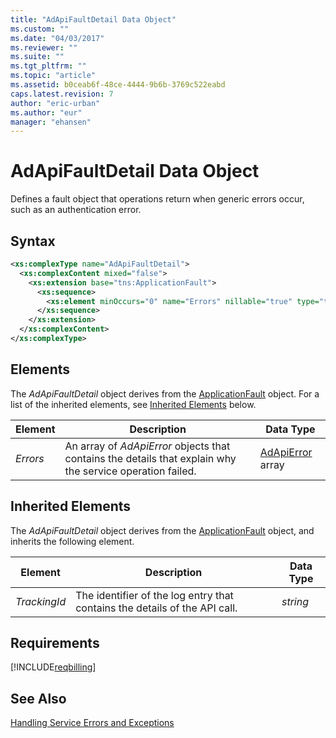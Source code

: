 ```yaml
---
title: "AdApiFaultDetail Data Object"
ms.custom: ""
ms.date: "04/03/2017"
ms.reviewer: ""
ms.suite: ""
ms.tgt_pltfrm: ""
ms.topic: "article"
ms.assetid: b0ceab6f-48ce-4444-9b6b-3769c522eabd
caps.latest.revision: 7
author: "eric-urban"
ms.author: "eur"
manager: "ehansen"
---
```

# AdApiFaultDetail Data Object
Defines a fault object that operations return when generic errors occur, such as an authentication error.

## Syntax

```xml
<xs:complexType name="AdApiFaultDetail">
  <xs:complexContent mixed="false">
    <xs:extension base="tns:ApplicationFault">
      <xs:sequence>
        <xs:element minOccurs="0" name="Errors" nillable="true" type="tns:ArrayOfAdApiError" />
      </xs:sequence>
    </xs:extension>
  </xs:complexContent>
</xs:complexType>
```

## <a name="Elements"></a>Elements
The *AdApiFaultDetail* object derives from the [ApplicationFault](../billing-api/applicationfault-data-object.md) object. For a list of the inherited elements, see [Inherited Elements](#InheritedElements) below.

|Element|Description|Data Type|
|-----------|---------------|-------------|
|*Errors*|An array of *AdApiError* objects that contains the details that explain why the service operation failed.|[AdApiError](../billing-api/adapierror-data-object.md) array|

## <a name="InheritedElements"></a>Inherited Elements
The *AdApiFaultDetail* object derives from the [ApplicationFault](../billing-api/applicationfault-data-object.md) object, and inherits the following element. 

|Element|Description|Data Type|
|-----------|---------------|-------------|
|*TrackingId*|The identifier of the log entry that contains the details of the API call.|*string*|

## Requirements
[!INCLUDE[reqbilling](../billing-api/includes/reqbilling.md)]
## See Also
[Handling Service Errors and Exceptions](https://msdn.microsoft.com/library/bing-ads-error-handling-guide.aspx)

